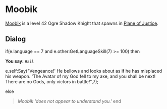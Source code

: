 # Moobik



[Moobik](/npc/201297) is a level 42 Ogre Shadow Knight that spawns in [Plane of Justice](/zone/201).








## Dialog

if(e.language == 7 and e.other:GetLanguageSkill(7) >= 100) then


**You say:** `Hail`




e.self:Say("Vengeance!'  He bellows and looks about as if he has misplaced his weapon.  'The Avatar of my God fell to my axe, and you shall be next!  There are no Gods, only victors in battle!",7);


else


>*Moobik 'does not appear to understand you.'*
end
